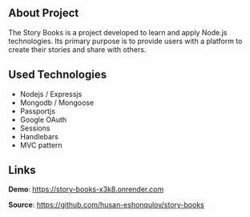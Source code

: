 ## About Project

The Story Books is a project developed to learn and apply Node.js technologies. Its primary purpose is to provide users with a platform to create their stories and share with others.

## Used Technologies

- Nodejs / Expressjs
- Mongodb / Mongoose
- Passportjs
- Google OAuth
- Sessions
- Handlebars
- MVC pattern

## Links

__Demo__: https://story-books-x3k8.onrender.com

__Source__: https://github.com/husan-eshonqulov/story-books

